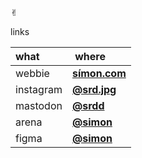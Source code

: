 ✌︎

links

| what      | where                                         |
|:--------- |:--------------------------------------------- |
| webbie    | **[símon.com](https://símon.com)**            |
| instagram | **[@srd.jpg](https://instagram.com/srd.jpg)** |
| mastodon  | **[@srdd](https://mastodon.social/@srdd)**    |
| arena     | **[@simon](https://are.na/simon)**            |
| figma     | **[@simon](https://figma.com/@simon)**        |


<!--
**kvasimon/kvasimon** is a ✨ _special_ ✨ repository because its `README.md` (this file) appears on your GitHub profile.

Here are some ideas to get you started:

- 🔭 I’m currently working on ...
- 🌱 I’m currently learning ...
- 👯 I’m looking to collaborate on ...
- 🤔 I’m looking for help with ...
- 💬 Ask me about ...
- 📫 How to reach me: ...
- 😄 Pronouns: ...
- ⚡ Fun fact: ...
-->
